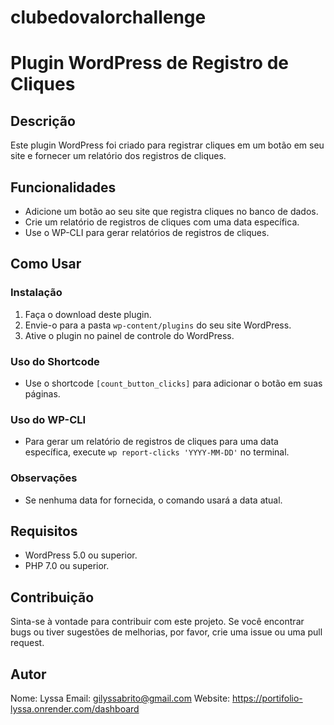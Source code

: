# clubedovalorchallenge
# Plugin WordPress de Registro de Cliques

## Descrição
Este plugin WordPress foi criado para registrar cliques em um botão em seu site e fornecer um relatório dos registros de cliques.

## Funcionalidades
- Adicione um botão ao seu site que registra cliques no banco de dados.
- Crie um relatório de registros de cliques com uma data específica.
- Use o WP-CLI para gerar relatórios de registros de cliques.

## Como Usar

### Instalação
1. Faça o download deste plugin.
2. Envie-o para a pasta `wp-content/plugins` do seu site WordPress.
3. Ative o plugin no painel de controle do WordPress.

### Uso do Shortcode
- Use o shortcode `[count_button_clicks]` para adicionar o botão em suas páginas.

### Uso do WP-CLI
- Para gerar um relatório de registros de cliques para uma data específica, execute `wp report-clicks 'YYYY-MM-DD'` no terminal.

### Observações
- Se nenhuma data for fornecida, o comando usará a data atual.

## Requisitos
- WordPress 5.0 ou superior.
- PHP 7.0 ou superior.

## Contribuição
Sinta-se à vontade para contribuir com este projeto. Se você encontrar bugs ou tiver sugestões de melhorias, por favor, crie uma issue ou uma pull request.


## Autor
Nome: Lyssa
Email: gilyssabrito@gmail.com
Website: https://portifolio-lyssa.onrender.com/dashboard
